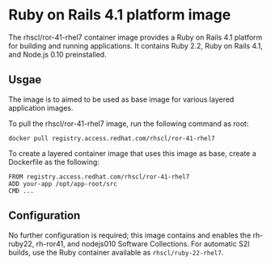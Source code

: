 Ruby on Rails 4.1 platform image
================================

The rhscl/ror-41-rhel7 container image provides a Ruby on Rails 4.1 platform for building and running applications. It contains Ruby 2.2, Ruby on Rails 4.1, and Node.js 0.10 preinstalled.


Usgae
-----
The image is to aimed to be used as base image for various layered application images.

To pull the rhscl/ror-41-rhel7 image, run the following command as root:
```
docker pull registry.access.redhat.com/rhscl/ror-41-rhel7
```

To create a layered container image that uses this image as base, create a Dockerfile as the following:
```
FROM registry.access.redhat.com/rhscl/ror-41-rhel7
ADD your-app /opt/app-root/src
CMD ...
```

Configuration
-------------

No further configuration is required; this image contains and enables the rh-ruby22, rh-ror41, and nodejs010 Software Collections. For automatic S2I builds, use the Ruby container available as `rhscl/ruby-22-rhel7`.
